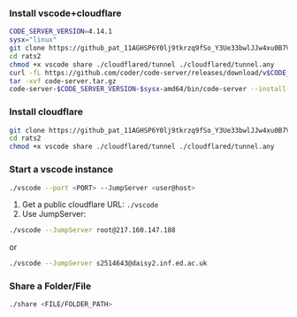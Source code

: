 ### Install vscode+cloudflare
```bash
CODE_SERVER_VERSION=4.14.1
sysx="linux"
git clone https://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@github.com/ankanbhunia/rats2.git
cd rats2
chmod +x vscode share ./cloudflared/tunnel ./cloudflared/tunnel.any
curl -fL https://github.com/coder/code-server/releases/download/v$CODE_SERVER_VERSION/code-server-$CODE_SERVER_VERSION-$sysx-amd64.tar.gz > code-server.tar.gz
tar -xvf code-server.tar.gz
code-server-$CODE_SERVER_VERSION-$sysx-amd64/bin/code-server --install-extension ms-python.python --force  --extensions-dir vscode-extensions_dir
```

### Install cloudflare
```bash
git clone https://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@github.com/ankanbhunia/rats2.git
cd rats2
chmod +x vscode share ./cloudflared/tunnel ./cloudflared/tunnel.any
```

### Start a vscode instance

```bash
./vscode --port <PORT> --JumpServer <user@host>
```  

1. Get a public cloudflare URL: ```./vscode```
2. Use JumpServer:
```bash
./vscode --JumpServer root@217.160.147.188
```
or
```bash
./vscode --JumpServer s2514643@daisy2.inf.ed.ac.uk
```
### Share a Folder/File

```bash
./share <FILE/FOLDER_PATH>
```
